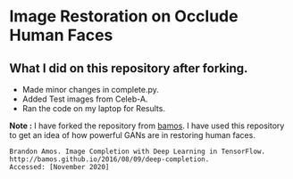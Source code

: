 # Image Restoration on Occlude Human Faces

## What I did on this repository after forking.
* Made minor changes in complete.py. 
* Added Test images from Celeb-A.
* Ran the code on my laptop for Results.

**Note :** I have forked the repository from [bamos](https://github.com/bamos/dcgan-completion.tensorflow). I have used this repository to get an idea of how powerful GANs are in restoring human faces. 

```
Brandon Amos. Image Completion with Deep Learning in TensorFlow.
http://bamos.github.io/2016/08/09/deep-completion.
Accessed: [November 2020]
```
